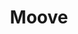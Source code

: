 ---
blog: https://mooveteam.com/blog
facebook: https://facebook.com/MooveTeam
instagram: https://instagram.com/moove.app/
linkedin: https://linkedin.com/company/mooveteam/
logohandle: mooveteam
sort: mooveteam
title: Moove
twitter: https://x.com/mooveteam
website: https://www.mooveteam.com/
---